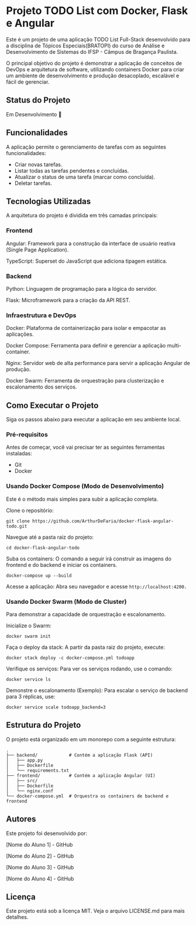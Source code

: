 # Projeto TODO List com Docker, Flask e Angular

Este é um projeto de uma aplicação TODO List Full-Stack desenvolvido para a disciplina de Tópicos Especiais(BRATOPI) do curso de Análise e Desenvolvimento de Sistemas do IFSP - Câmpus de Bragança Paulista.

O principal objetivo do projeto é demonstrar a aplicação de conceitos de DevOps e arquitetura de software, utilizando containers Docker para criar um ambiente de desenvolvimento e produção desacoplado, escalável e fácil de gerenciar.

## Status do Projeto
Em Desenvolvimento 🚧

## Funcionalidades
A aplicação permite o gerenciamento de tarefas com as seguintes funcionalidades:

- Criar novas tarefas.
- Listar todas as tarefas pendentes e concluídas.
- Atualizar o status de uma tarefa (marcar como concluída).
- Deletar tarefas.

## Tecnologias Utilizadas
A arquitetura do projeto é dividida em três camadas principais:

### Frontend
Angular: Framework para a construção da interface de usuário reativa (Single Page Application).

TypeScript: Superset do JavaScript que adiciona tipagem estática.

### Backend
Python: Linguagem de programação para a lógica do servidor.

Flask: Microframework para a criação da API REST.

### Infraestrutura e DevOps
Docker: Plataforma de containerização para isolar e empacotar as aplicações.

Docker Compose: Ferramenta para definir e gerenciar a aplicação multi-container.

Nginx: Servidor web de alta performance para servir a aplicação Angular de produção.

Docker Swarm: Ferramenta de orquestração para clusterização e escalonamento dos serviços.

## Como Executar o Projeto
Siga os passos abaixo para executar a aplicação em seu ambiente local.

### Pré-requisitos
Antes de começar, você vai precisar ter as seguintes ferramentas instaladas:

- Git
- Docker

### Usando Docker Compose (Modo de Desenvolvimento)
Este é o método mais simples para subir a aplicação completa.

Clone o repositório:
``` 
git clone https://github.com/ArthurDeFaria/docker-flask-angular-todo.git
```

Navegue até a pasta raiz do projeto:
```
cd docker-flask-angular-todo
```
Suba os containers:
O comando a seguir irá construir as imagens do frontend e do backend e iniciar os containers.
```
docker-compose up --build
```
Acesse a aplicação:
Abra seu navegador e acesse ```http://localhost:4200.```

### Usando Docker Swarm (Modo de Cluster)
Para demonstrar a capacidade de orquestração e escalonamento.

Inicialize o Swarm:
```
docker swarm init
```

Faça o deploy da stack:
A partir da pasta raiz do projeto, execute:
```
docker stack deploy -c docker-compose.yml todoapp
```

Verifique os serviços:
Para ver os serviços rodando, use o comando:
```
docker service ls
```

Demonstre o escalonamento (Exemplo):
Para escalar o serviço de backend para 3 réplicas, use:
```
docker service scale todoapp_backend=3
```

## Estrutura do Projeto
O projeto está organizado em um monorepo com a seguinte estrutura:
```
.
├── backend/            # Contém a aplicação Flask (API)
│   ├── app.py
│   ├── Dockerfile
│   └── requirements.txt
├── frontend/           # Contém a aplicação Angular (UI)
│   ├── src/
│   ├── Dockerfile
│   └── nginx.conf
└── docker-compose.yml  # Orquestra os containers de backend e frontend
```

## Autores
Este projeto foi desenvolvido por:

[Nome do Aluno 1] - GitHub

[Nome do Aluno 2] - GitHub

[Nome do Aluno 3] - GitHub

[Nome do Aluno 4] - GitHub

## Licença
Este projeto está sob a licença MIT. Veja o arquivo LICENSE.md para mais detalhes.